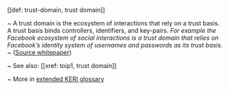[[def: trust-domain, trust domain]]

~ A trust domain is the ecosystem of interactions that rely on a trust basis. A trust basis binds controllers, identifiers, and key-pairs. _For example the Facebook ecosystem of social interactions is a trust domain that relies on Facebook’s identity system of usernames and passwords as its trust basis._  
~ ([Source whitepaper](https://github.com/SmithSamuelM/Papers/blob/master/whitepapers/KERI_WP_2.x.web.pdf))

~ See also: [[xref: toip1, trust domain]]

~ More in <a href="https://weboftrust.github.io/WOT-terms/docs/glossary/trust-domain">extended KERI glossary</a>
